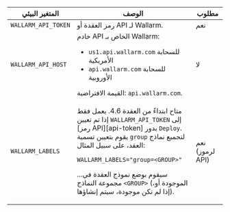 المتغير البيئي | الوصف | مطلوب
--- | ---- | ----
`WALLARM_API_TOKEN` | رمز العقدة أو API لـ Wallarm. | نعم
`WALLARM_API_HOST` | خادم API الخاص بـ Wallarm:<ul><li>`us1.api.wallarm.com` للسحابة الأمريكية</li><li>`api.wallarm.com` للسحابة الأوروبية</li></ul>القيمة الافتراضية: `api.wallarm.com`. | لا
`WALLARM_LABELS` | <p>متاح ابتداءً من العقدة 4.6. يعمل فقط إذا تم تعيين `WALLARM_API_TOKEN` إلى [رمز API][api-token] بدور `Deploy`. يقوم بتعيين تسمية `group` لتجميع نماذج العقد، على سبيل المثال:</p> <p>`WALLARM_LABELS="group=<GROUP>"`</p> <p>...سيقوم بوضع نموذج العقدة في مجموعة النماذج `<GROUP>` (الموجودة أو، إذا لم تكن موجودة، سيتم إنشاؤها).</p> | نعم (لرموز API)